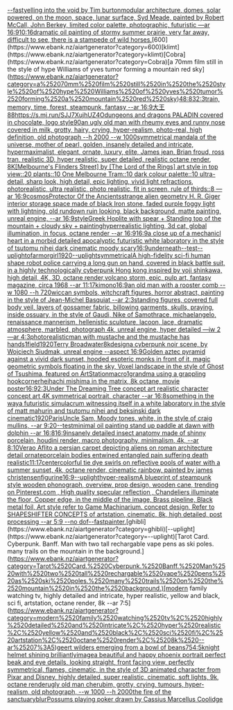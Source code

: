 [--fast](https://www.ebank.nz/aiartgenerator?category=--fast)[yelling into the void by Tim burton](https://www.ebank.nz/aiartgenerator?category=yelling%2520into%2520the%2520void%2520by%2520Tim%2520burton)[modular architecture, domes, solar powered, on the moon, space, lunar surface, Syd Meade, painted by Robert McCall, John Berkey, limited color palette, photographic, futuristic —ar 16:9](https://www.ebank.nz/aiartgenerator?category=modular%2520architecture%2C%2520domes%2C%2520solar%2520powered%2C%2520on%2520the%2520moon%2C%2520space%2C%2520lunar%2520surface%2C%2520Syd%2520Meade%2C%2520painted%2520by%2520Robert%2520McCall%2C%2520John%2520Berkey%2C%2520limited%2520color%2520palette%2C%2520photographic%2C%2520futuristic%2520%E2%80%94ar%252016%3A9)[10:16](https://www.ebank.nz/aiartgenerator?category=10%3A16)[dramatic oil painting of stormy summer prairie, very far away, difficult to see, there is a stampede of wild horses.](https://www.ebank.nz/aiartgenerator?category=dramatic%2520oil%2520painting%2520of%2520stormy%2520summer%2520prairie%2C%2520very%2520far%2520away%2C%2520difficult%2520to%2520see%2C%2520there%2520is%2520a%2520stampede%2520of%2520wild%2520horses.)[600](https://www.ebank.nz/aiartgenerator?category=600)[klimt](https://www.ebank.nz/aiartgenerator?category=klimt)[Cobra](https://www.ebank.nz/aiartgenerator?category=Cobra)[a 70mm film still in the style of hype Williams of yves tumor forming a mountain red sky](https://www.ebank.nz/aiartgenerator?category=a%252070mm%2520film%2520still%2520in%2520the%2520style%2520of%2520hype%2520Williams%2520of%2520yves%2520tumor%2520forming%2520a%2520mountain%2520red%2520sky)[](https://www.ebank.nz/aiartgenerator?category=)[48:83](https://www.ebank.nz/aiartgenerator?category=48%3A83)[2:3](https://www.ebank.nz/aiartgenerator?category=2%3A3)[train, memory, time, forest, steampunk, fantasy --ar 16:9](https://www.ebank.nz/aiartgenerator?category=train%2C%2520memory%2C%2520time%2C%2520forest%2C%2520steampunk%2C%2520fantasy%2520--ar%252016%3A9)[大王](https://www.ebank.nz/aiartgenerator?category=%E5%A4%A7%E7%8E%8B)[88](https://www.ebank.nz/aiartgenerator?category=88)[<https://s.mj.run/SJJ7XujhUZ4>](https://www.ebank.nz/aiartgenerator?category=%3Chttps%3A//s.mj.run/SJJ7XujhUZ4%3E)[O](https://www.ebank.nz/aiartgenerator?category=O)[dungeons and dragons PALADIN covered in chocolate, logo style](https://www.ebank.nz/aiartgenerator?category=dungeons%2520and%2520dragons%2520PALADIN%2520covered%2520in%2520chocolate%2C%2520logo%2520style)[90](https://www.ebank.nz/aiartgenerator?category=90)[an ugly old man with rheumy eyes and runny nose covered in milk, grotty, hairy, crying, hyper-realism, photo-real, high definition, old photograph --h 2000 --w 1000](https://www.ebank.nz/aiartgenerator?category=an%2520ugly%2520old%2520man%2520with%2520rheumy%2520eyes%2520and%2520runny%2520nose%2520covered%2520in%2520milk%2C%2520grotty%2C%2520hairy%2C%2520crying%2C%2520hyper-realism%2C%2520photo-real%2C%2520high%2520definition%2C%2520old%2520photograph%2520--h%25202000%2520--w%25201000)[symmetrical mandala of the universe, mother of pearl, golden, insanely detailed and intricate, hypermaximalist, elegant, ornate, luxury, elite, James jean, Brian froud, ross tran, realistic 3D, hyper realistic, super detailed, realistic octane render, 8K](https://www.ebank.nz/aiartgenerator?category=symmetrical%2520mandala%2520of%2520the%2520universe%2C%2520mother%2520of%2520pearl%2C%2520golden%2C%2520insanely%2520detailed%2520and%2520intricate%2C%2520hypermaximalist%2C%2520elegant%2C%2520ornate%2C%2520luxury%2C%2520elite%2C%2520James%2520jean%2C%2520Brian%2520froud%2C%2520ross%2520tran%2C%2520realistic%25203D%2C%2520hyper%2520realistic%2C%2520super%2520detailed%2C%2520realistic%2520octane%2520render%2C%25208K)[[Melbourne's Flinders Street] by [The Lord of the Rings] art style in top view::20 plants::10 One Melbourne Tram::10 dark colour palette::10 ultra-detail, sharp look, high detail, epic lighting, vivid light refractions, photorealistic, ultra realistic, photo realistic, fit in screen, rule of thirds::8 —ar 16:9](https://www.ebank.nz/aiartgenerator?category=%5BMelbourne%27s%2520Flinders%2520Street%5D%2520by%2520%5BThe%2520Lord%2520of%2520the%2520Rings%5D%2520art%2520style%2520in%2520top%2520view%3A%3A20%2520plants%3A%3A10%2520One%2520Melbourne%2520Tram%3A%3A10%2520dark%2520colour%2520palette%3A%3A10%2520ultra-detail%2C%2520sharp%2520look%2C%2520high%2520detail%2C%2520epic%2520lighting%2C%2520vivid%2520light%2520refractions%2C%2520photorealistic%2C%2520ultra%2520realistic%2C%2520photo%2520realistic%2C%2520fit%2520in%2520screen%2C%2520rule%2520of%2520thirds%3A%3A8%2520%E2%80%94ar%252016%3A9)[cosmos](https://www.ebank.nz/aiartgenerator?category=cosmos)[Protector Of the Ancients](https://www.ebank.nz/aiartgenerator?category=Protector%2520Of%2520the%2520Ancients)[strange alien geometry H. R. Giger interior storage space made of black Iron stone, faded purple foggy light with lightning, old rundown ruin looking, black background, matte painting, unreal engine, --ar 16:9](https://www.ebank.nz/aiartgenerator?category=strange%2520alien%2520geometry%2520H.%2520R.%2520Giger%2520interior%2520storage%2520space%2520made%2520of%2520black%2520Iron%2520stone%2C%2520faded%2520purple%2520foggy%2520light%2520with%2520lightning%2C%2520old%2520rundown%2520ruin%2520looking%2C%2520black%2520background%2C%2520matte%2520painting%2C%2520unreal%2520engine%2C%2520--ar%252016%3A9)[style](https://www.ebank.nz/aiartgenerator?category=style)[Greek Hoplite with spear + Standing top of the mountain + cloudy sky + painting](https://www.ebank.nz/aiartgenerator?category=Greek%2520Hoplite%2520with%2520spear%2520%2B%2520Standing%2520top%2520of%2520the%2520mountain%2520%2B%2520cloudy%2520sky%2520%2B%2520painting)[hyperrealistic lighting, 3d cat, global illumination, in focus, octane render --ar 16:9](https://www.ebank.nz/aiartgenerator?category=hyperrealistic%2520lighting%2C%25203d%2520cat%2C%2520global%2520illumination%2C%2520in%2520focus%2C%2520octane%2520render%2520--ar%252016%3A9)[16:9](https://www.ebank.nz/aiartgenerator?category=16%3A9)[a close up of a mechanicl heart in a morbid detailed apocalyptic futuristic white laboratory in the style of tsutomu nihei dark cinematic moody scary](https://www.ebank.nz/aiartgenerator?category=a%2520close%2520up%2520of%2520a%2520mechanicl%2520heart%2520in%2520a%2520morbid%2520detailed%2520apocalyptic%2520futuristic%2520white%2520laboratory%2520in%2520the%2520style%2520of%2520tsutomu%2520nihei%2520dark%2520cinematic%2520moody%2520scary)[16:9](https://www.ebank.nz/aiartgenerator?category=16%3A9)[underneath](https://www.ebank.nz/aiartgenerator?category=underneath)[--test](https://www.ebank.nz/aiartgenerator?category=--test)[--uplight](https://www.ebank.nz/aiartgenerator?category=--uplight)[of](https://www.ebank.nz/aiartgenerator?category=of)[armor](https://www.ebank.nz/aiartgenerator?category=armor)[girl](https://www.ebank.nz/aiartgenerator?category=girl)[1920](https://www.ebank.nz/aiartgenerator?category=1920)[--uplight](https://www.ebank.nz/aiartgenerator?category=--uplight)[symmetrical](https://www.ebank.nz/aiartgenerator?category=symmetrical)[A high-fidelity sci-fi human shape robot police carrying a long gun on hand, covered in black battle suit, in a highly technologically cyberpunk Hong kong inspired by yoji shinkawa, high detail, 4K, 3D, octane render,](https://www.ebank.nz/aiartgenerator?category=A%2520high-fidelity%2520sci-fi%2520human%2520shape%2520robot%2520police%2520carrying%2520a%2520long%2520gun%2520on%2520hand%2C%2520covered%2520in%2520black%2520battle%2520suit%2C%2520in%2520a%2520highly%2520technologically%2520cyberpunk%2520Hong%2520kong%2520inspired%2520by%2520yoji%2520shinkawa%2C%2520high%2520detail%2C%25204K%2C%25203D%2C%2520octane%2520render%2C)[volcano storm, epic, pulp art, fantasy magazine, circa 1968 --ar 11:17](https://www.ebank.nz/aiartgenerator?category=volcano%2520storm%2C%2520epic%2C%2520pulp%2520art%2C%2520fantasy%2520magazine%2C%2520circa%25201968%2520--ar%252011%3A17)[kimono](https://www.ebank.nz/aiartgenerator?category=kimono)[16:9](https://www.ebank.nz/aiartgenerator?category=16%3A9)[an old man with a rooster comb --w 1080 --h 720](https://www.ebank.nz/aiartgenerator?category=an%2520old%2520man%2520with%2520a%2520rooster%2520comb%2520--w%25201080%2520--h%2520720)[wiccan symbols, witchcraft figures, horror abstract, painting in the style of Jean-Michel Basquiat --ar 2:3](https://www.ebank.nz/aiartgenerator?category=wiccan%2520symbols%2C%2520witchcraft%2520figures%2C%2520horror%2520abstract%2C%2520painting%2520in%2520the%2520style%2520of%2520Jean-Michel%2520Basquiat%2520--ar%25202%3A3)[standing figures, covered full body veil, layers of gossamer fabric, billowing garments, skulls, praying, inside ossuary, in the style of Gaudi, Nike of Samothrace, michaelangelo, renaissance mannerism, hellenistic sculpture, lacoon, lace, dramatic atmosphere, marbled, photograph 4k, unreal engine, hyper detailed —iw 2 —ar 4:3](https://www.ebank.nz/aiartgenerator?category=standing%2520figures%2C%2520covered%2520full%2520body%2520veil%2C%2520layers%2520of%2520gossamer%2520fabric%2C%2520billowing%2520garments%2C%2520skulls%2C%2520praying%2C%2520inside%2520ossuary%2C%2520in%2520the%2520style%2520of%2520Gaudi%2C%2520Nike%2520of%2520Samothrace%2C%2520michaelangelo%2C%2520renaissance%2520mannerism%2C%2520hellenistic%2520sculpture%2C%2520lacoon%2C%2520lace%2C%2520dramatic%2520atmosphere%2C%2520marbled%2C%2520photograph%25204k%2C%2520unreal%2520engine%2C%2520hyper%2520detailed%2520%E2%80%94iw%25202%2520%E2%80%94ar%25204%3A3)[photorealistic](https://www.ebank.nz/aiartgenerator?category=photorealistic)[man with mustache and the mustache has hands](https://www.ebank.nz/aiartgenerator?category=man%2520with%2520mustache%2520and%2520the%2520mustache%2520has%2520hands)[1](https://www.ebank.nz/aiartgenerator?category=1)[field](https://www.ebank.nz/aiartgenerator?category=field)[1920](https://www.ebank.nz/aiartgenerator?category=1920)[Terry Broadwater](https://www.ebank.nz/aiartgenerator?category=Terry%2520Broadwater)[8k](https://www.ebank.nz/aiartgenerator?category=8k)[design](https://www.ebank.nz/aiartgenerator?category=design)[a cyberpunk noir scene, by Wojciech Siudmak, unreal engine --aspect 16:9](https://www.ebank.nz/aiartgenerator?category=a%2520cyberpunk%2520noir%2520scene%2C%2520by%2520Wojciech%2520Siudmak%2C%2520unreal%2520engine%2520--aspect%252016%3A9)[Golden aztec pyramid against a vivid dark sunset, hooded esoteric monks in front of it, magic geometric symbols floating in the sky, Voxel landscape in the style of Ghost of Tsushima, featured on ArtStation](https://www.ebank.nz/aiartgenerator?category=Golden%2520aztec%2520pyramid%2520against%2520a%2520vivid%2520dark%2520sunset%2C%2520hooded%2520esoteric%2520monks%2520in%2520front%2520of%2520it%2C%2520magic%2520geometric%2520symbols%2520floating%2520in%2520the%2520sky%2C%2520Voxel%2520landscape%2520in%2520the%2520style%2520of%2520Ghost%2520of%2520Tsushima%2C%2520featured%2520on%2520ArtStation)[macro](https://www.ebank.nz/aiartgenerator?category=macro)[1](https://www.ebank.nz/aiartgenerator?category=1)[grandma using a grappling hook](https://www.ebank.nz/aiartgenerator?category=grandma%2520using%2520a%2520grappling%2520hook)[corner](https://www.ebank.nz/aiartgenerator?category=corner)[heihachi mishima in the matrix, 8k octane, movie poster](https://www.ebank.nz/aiartgenerator?category=heihachi%2520mishima%2520in%2520the%2520matrix%2C%25208k%2520octane%2C%2520movie%2520poster)[16:9](https://www.ebank.nz/aiartgenerator?category=16%3A9)[2:3](https://www.ebank.nz/aiartgenerator?category=2%3A3)[Under The Dreaming Tree concept art realistic character concept art 4K symmetrical portrait, character --ar 16:8](https://www.ebank.nz/aiartgenerator?category=Under%2520The%2520Dreaming%2520Tree%2520concept%2520art%2520realistic%2520character%2520concept%2520art%25204K%2520symmetrical%2520portrait%2C%2520character%2520--ar%252016%3A8)[something in the way](https://www.ebank.nz/aiartgenerator?category=something%2520in%2520the%2520way)[a futuristic simulacrum witnessing itself in a white laboratory in the style of matt mahurin and tsutomu nihei and beksinski dark cinematic](https://www.ebank.nz/aiartgenerator?category=a%2520futuristic%2520simulacrum%2520witnessing%2520itself%2520in%2520a%2520white%2520laboratory%2520in%2520the%2520style%2520of%2520matt%2520mahurin%2520and%2520tsutomu%2520nihei%2520and%2520beksinski%2520dark%2520cinematic)[1920](https://www.ebank.nz/aiartgenerator?category=1920)[Paris](https://www.ebank.nz/aiartgenerator?category=Paris)[Uncle Sam, Moody tones, white, in the style of craig mullins, --ar 9:20](https://www.ebank.nz/aiartgenerator?category=Uncle%2520Sam%2C%2520Moody%2520tones%2C%2520white%2C%2520in%2520the%2520style%2520of%2520craig%2520mullins%2C%2520--ar%25209%3A20)[--test](https://www.ebank.nz/aiartgenerator?category=--test)[minimal oil painting stand up paddle at dawn with dolphin --ar 16:8](https://www.ebank.nz/aiartgenerator?category=minimal%2520oil%2520painting%2520stand%2520up%2520paddle%2520at%2520dawn%2520with%2520dolphin%2520--ar%252016%3A8)[16:9](https://www.ebank.nz/aiartgenerator?category=16%3A9)[insanely detailed insect anatomy made of shinny  porcelain, houdini render, macro photography, minimalism, 4k, --ar 8:10](https://www.ebank.nz/aiartgenerator?category=insanely%2520detailed%2520insect%2520anatomy%2520made%2520of%2520shinny%2520%2520porcelain%2C%2520houdini%2520render%2C%2520macro%2520photography%2C%2520minimalism%2C%25204k%2C%2520--ar%25208%3A10)[Verao Aflito a persian carpet depicting aliens on roman architecture detail ornate](https://www.ebank.nz/aiartgenerator?category=Verao%2520Aflito%2520a%2520persian%2520carpet%2520depicting%2520aliens%2520on%2520roman%2520architecture%2520detail%2520ornate)[porcelain bodies entwined entangled pain suffering death realistic](https://www.ebank.nz/aiartgenerator?category=porcelain%2520bodies%2520entwined%2520entangled%2520pain%2520suffering%2520death%2520realistic)[11:17](https://www.ebank.nz/aiartgenerator?category=11%3A17)[center](https://www.ebank.nz/aiartgenerator?category=center)[colorful tie dye swirls on reflective pools of water with a summer sunset, 4k, octane render, cinematic rainbow, painted by james christensen](https://www.ebank.nz/aiartgenerator?category=colorful%2520tie%2520dye%2520swirls%2520on%2520reflective%2520pools%2520of%2520water%2520with%2520a%2520summer%2520sunset%2C%25204k%2C%2520octane%2520render%2C%2520cinematic%2520rainbow%2C%2520painted%2520by%2520james%2520christensen)[figurine](https://www.ebank.nz/aiartgenerator?category=figurine)[16:9](https://www.ebank.nz/aiartgenerator?category=16%3A9)[--uplight](https://www.ebank.nz/aiartgenerator?category=--uplight)[hyper-realism](https://www.ebank.nz/aiartgenerator?category=hyper-realism)[A blueprint of steampunk style wooden phonograph,  overview, prop design, wooden cane,  trending on Pinterest.com  , High quality specular reflection ,  Chandeliers illuminate the floor, Copper  edge, in the middle of the image, Brass pipeline,  Black metal foil,  Art style refer to Game Machinarium.  concept design, Refer to SHAPESHIFTER CONCEPTS  of artstation, cinematic,  8k, high detailed,  post processing    --ar 5:9   --no dof](https://www.ebank.nz/aiartgenerator?category=A%2520blueprint%2520of%2520steampunk%2520style%2520wooden%2520phonograph%2C%2520%2520overview%2C%2520prop%2520design%2C%2520wooden%2520cane%2C%2520%2520trending%2520on%2520Pinterest.com%2520%2520%2C%2520High%2520quality%2520specular%2520reflection%2520%2C%2520%2520Chandeliers%2520illuminate%2520the%2520floor%2C%2520Copper%2520%2520edge%2C%2520in%2520the%2520middle%2520of%2520the%2520image%2C%2520Brass%2520pipeline%2C%2520%2520Black%2520metal%2520foil%2C%2520%2520Art%2520style%2520refer%2520to%2520Game%2520Machinarium.%2520%2520concept%2520design%2C%2520Refer%2520to%2520SHAPESHIFTER%2520CONCEPTS%2520%2520of%2520artstation%2C%2520cinematic%2C%2520%25208k%2C%2520high%2520detailed%2C%2520%2520post%2520processing%2520%2520%2520%2520--ar%25205%3A9%2520%2520%2520--no%2520dof)[--fast](https://www.ebank.nz/aiartgenerator?category=--fast)[painter.](https://www.ebank.nz/aiartgenerator?category=painter.)[ghibli](https://www.ebank.nz/aiartgenerator?category=ghibli)[--uplight](https://www.ebank.nz/aiartgenerator?category=--uplight)[Tarot Card. Cyberpunk. Banff. Man with two tall rechargable vape pens as ski poles. many trails on the mountain in the background.](https://www.ebank.nz/aiartgenerator?category=Tarot%2520Card.%2520Cyberpunk.%2520Banff.%2520Man%2520with%2520two%2520tall%2520rechargable%2520vape%2520pens%2520as%2520ski%2520poles.%2520many%2520trails%2520on%2520the%2520mountain%2520in%2520the%2520background.)[modern family watching tv, highly detailed and intricate, hyper realistic, yellow and black, sci fi, artstation, octane render, 8k --ar 7:5](https://www.ebank.nz/aiartgenerator?category=modern%2520family%2520watching%2520tv%2C%2520highly%2520detailed%2520and%2520intricate%2C%2520hyper%2520realistic%2C%2520yellow%2520and%2520black%2C%2520sci%2520fi%2C%2520artstation%2C%2520octane%2520render%2C%25208k%2520--ar%25207%3A5)[geert wilders emerging from a bowl of beans](https://www.ebank.nz/aiartgenerator?category=geert%2520wilders%2520emerging%2520from%2520a%2520bowl%2520of%2520beans)[75](https://www.ebank.nz/aiartgenerator?category=75)[4:5](https://www.ebank.nz/aiartgenerator?category=4%3A5)[knight helmet shining brilliantly](https://www.ebank.nz/aiartgenerator?category=knight%2520helmet%2520shining%2520brilliantly)[image](https://www.ebank.nz/aiartgenerator?category=image)[a beautiful and happy phoenix portrait perfect beak and eye details, looking straight, front facing view, perfectly symmetrical, flames, cinematic, in the style of 3D animated character from Pixar and Disney, highly detailed, super realistic, cinematic, soft lights, 9k, octane render](https://www.ebank.nz/aiartgenerator?category=a%2520beautiful%2520and%2520happy%2520phoenix%2520portrait%2520perfect%2520beak%2520and%2520eye%2520details%2C%2520looking%2520straight%2C%2520front%2520facing%2520view%2C%2520perfectly%2520symmetrical%2C%2520flames%2C%2520cinematic%2C%2520in%2520the%2520style%2520of%25203D%2520animated%2520character%2520from%2520Pixar%2520and%2520Disney%2C%2520highly%2520detailed%2C%2520super%2520realistic%2C%2520cinematic%2C%2520soft%2520lights%2C%25209k%2C%2520octane%2520render)[ugly old man cherubim, grotty, crying, tumours, hyper-realism, old photograph, --w 1000 --h 2000](https://www.ebank.nz/aiartgenerator?category=ugly%2520old%2520man%2520cherubim%2C%2520grotty%2C%2520crying%2C%2520tumours%2C%2520hyper-realism%2C%2520old%2520photograph%2C%2520--w%25201000%2520--h%25202000)[the fire of the sanctuary](https://www.ebank.nz/aiartgenerator?category=the%2520fire%2520of%2520the%2520sanctuary)[blur](https://www.ebank.nz/aiartgenerator?category=blur)[Possums playing poker drawn by Cassius Marcellus Coolidge](https://www.ebank.nz/aiartgenerator?category=Possums%2520playing%2520poker%2520drawn%2520by%2520Cassius%2520Marcellus%2520Coolidge)